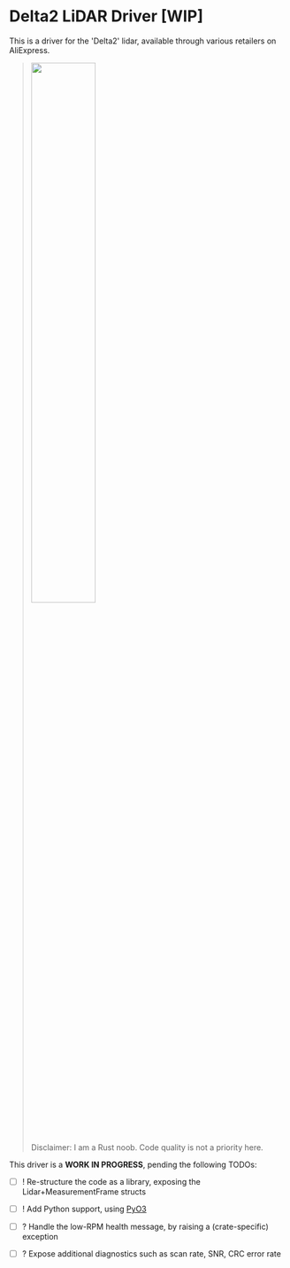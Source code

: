 # Delta2 LiDAR Driver [WIP]

This is a driver for the 'Delta2' lidar, available through various retailers on AliExpress.

> <img src="https://github.com/leighleighleigh/delta2_lidar_rs/assets/19563769/c1bdc3bf-2b20-4779-9921-db1de1d9350a" width="50%" /><br>
> Disclaimer: I am a Rust noob. Code quality is not a priority here.

This driver is a **WORK IN PROGRESS**, pending the following TODOs:
 - [ ] ! Re-structure the code as a library, exposing the Lidar+MeasurementFrame structs
 - [ ] ! Add Python support, using [PyO3](https://pyo3.rs/v0.19.2/) 
 - [ ] ? Handle the low-RPM health message, by raising a (crate-specific) exception
 - [ ] ? Expose additional diagnostics such as scan rate, SNR, CRC error rate



